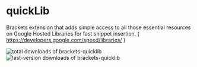 quickLib
==========

 Brackets extension that adds simple access to all those essential resources on Google Hosted Libraries for fast snippet insertion.
 ( https://developers.google.com/speed/libraries/ )


<img src="https://badges.ml/brackets-quicklib/total.svg?do_not_track" alt="total downloads of brackets-quicklib" class="hoverable"><img src="https://badges.ml/brackets-quicklib/last-version.svg?do_not_track" alt="last-version downloads of brackets-quicklib" class="hoverable">